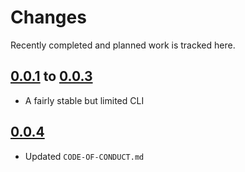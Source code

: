 # Changes
Recently completed and planned work is tracked here.

## [0.0.1](.) to [0.0.3](.)
- A fairly stable but limited CLI

## [0.0.4](.)
- Updated `CODE-OF-CONDUCT.md`
